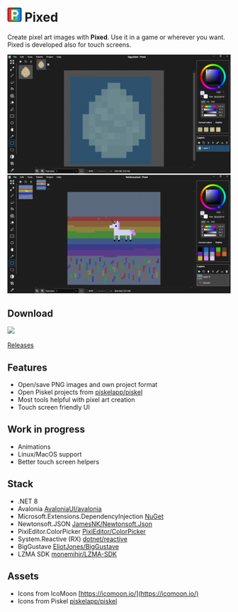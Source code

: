 ![Pixed logo](/Pixed/Resources/icon.png "Pixed logo")
Pixed
======

Create pixel art images with **Pixed**. Use it in a game or wherever you want. Pixed is developed also for touch screens. 

![Pixed screenshot1](/screenshot1.png "Screenshot 1")
![Pixed screenshot2](/screenshot2.png "Screenshot 2")

## Download
<a href="https://apps.microsoft.com/detail/9nwzsx6x2bgx?mode=direct">
	<img src="https://get.microsoft.com/images/en-us%20dark.svg" width="200"/>
</a>

[Releases](https://github.com/Mateusz-Nejman/Pixed/releases)

## Features
- Open/save PNG images and own project format
- Open Piskel projects from [piskelapp/piskel](https://github.com/piskelapp/piskel)
- Most tools helpful with pixel art creation
- Touch screen friendly UI

## Work in progress
- Animations
- Linux/MacOS support
- Better touch screen helpers

## Stack
- .NET 8
- Avalonia [AvaloniaUI/avalonia](https://github.com/avaloniaui/avalonia)
- Microsoft.Extensions.DependencyInjection [NuGet](https://www.nuget.org/packages/Microsoft.Extensions.DependencyInjection)
- Newtonsoft.JSON [JamesNK/Newtonsoft.Json](https://github.com/JamesNK/Newtonsoft.Json)
- PixiEditor.ColorPicker [PixiEditor/ColorPicker](https://github.com/PixiEditor/ColorPicker)
- System.Reactive (RX) [dotnet/reactive](https://github.com/dotnet/reactive)
- BigGustave [EliotJones/BigGustave](https://github.com/EliotJones/BigGustave)
- LZMA SDK [monemihir/LZMA-SDK](https://github.com/monemihir/LZMA-SDK)

## Assets
- Icons from IcoMoon [https://icomoon.io/](https://icomoon.io/)
- Icons from Piskel [piskelapp/piskel](https://github.com/piskelapp/piskel)